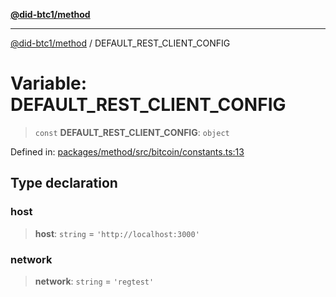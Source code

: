 [**@did-btc1/method**](../README.md)

***

[@did-btc1/method](../globals.md) / DEFAULT\_REST\_CLIENT\_CONFIG

# Variable: DEFAULT\_REST\_CLIENT\_CONFIG

> `const` **DEFAULT\_REST\_CLIENT\_CONFIG**: `object`

Defined in: [packages/method/src/bitcoin/constants.ts:13](https://github.com/dcdpr/did-btc1-js/blob/751aedd75738c26882a2149e644ae32b9e424707/packages/method/src/bitcoin/constants.ts#L13)

## Type declaration

### host

> **host**: `string` = `'http://localhost:3000'`

### network

> **network**: `string` = `'regtest'`
